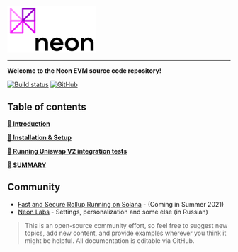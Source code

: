 
<img width="200" src="./images/neon_logo_colors.png" />

*****  

**Welcome to the Neon EVM source code repository!**  

[![Build status](https://badge.buildkite.com/264f0e74ae8aabfcf3bf3b100d32caa05360f03b21542d2c09.svg?branch=develop)](https://buildkite.com/cyberway/evm-loader)
[![GitHub](https://img.shields.io/github/license/neonlabsorg/neonlabsorg.svg)](https://github.com/neonlabsorg/solana/blob/master/LICENSE)

## Table of contents
**[🔘 Introduction](https://github.com/neonlabsorg/neon-evm.docs/wiki)**

**[🔘 Installation & Setup](https://github.com/neonlabsorg/neon-evm.docs/wiki/Installation-&-Setup)**

**[🔘 Running Uniswap V2 integration tests](https://github.com/neonlabsorg/neon-evm.docs/wiki/Running-Uniswap-V2-integration-tests)**

**[🔘 SUMMARY](SUMMARY.md)**

## Community
* [Fast and Secure Rollup Running on Solana](https://neonlabs.org/) - (Coming in Summer 2021)  
* [Neon Labs](https://twitter.com/neonlabsorg) - Settings, personalization and some else (in Russian)

> This is an open-source community effort, so feel free to suggest new topics, add new content, and provide examples wherever you think it might be helpful. All documentation is editable via GitHub.